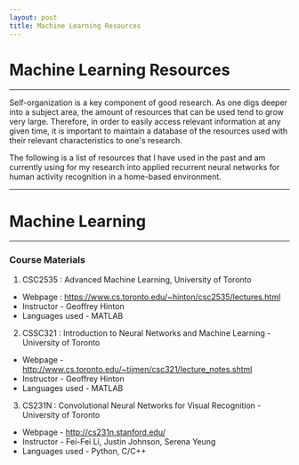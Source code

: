 ```yaml
---
layout: post
title: Machine Learning Resources
---
```

# Machine Learning Resources

---

Self-organization is a key component of good research. As one digs deeper into a subject area, the amount of resources that can be used tend to grow very large. Therefore, in order to easily access relevant information at any given time, it is important to maintain a database of the resources used with their relevant characteristics to one's research.

The following is a list of resources that I have used in the past and am currently using for my research into applied recurrent neural networks for human activity recognition in a home-based environment.

---
# Machine Learning
---

### Course Materials

1. CSC2535 : Advanced Machine Learning, University of Toronto
- Webpage : https://www.cs.toronto.edu/~hinton/csc2535/lectures.html
- Instructor - Geoffrey Hinton
- Languages used - MATLAB

2. CSSC321 : Introduction to Neural Networks and Machine Learning - University of Toronto
- Webpage - http://www.cs.toronto.edu/~tijmen/csc321/lecture_notes.shtml
- Instructor - Geoffrey Hinton
- Languages used - MATLAB

3. CS231N : Convolutional Neural Networks for Visual Recognition - University of Toronto
- Webpage - http://cs231n.stanford.edu/
- Instructor - Fei-Fei Li, Justin Johnson, Serena Yeung
- Languages used - Python, C/C++

